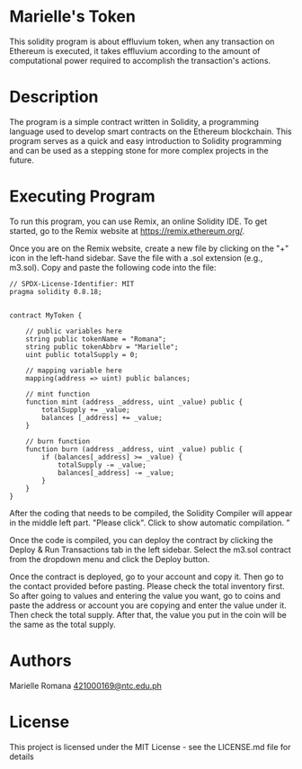 # Marielle's Token 

This solidity program is about effluvium token, when any transaction on Ethereum is executed, it takes effluvium according to the amount of computational power required to accomplish the transaction's actions.

# Description
The program is a simple contract written in Solidity, a programming language used to develop smart contracts on the Ethereum blockchain. This program serves as a quick and easy introduction to Solidity programming and can be used as a stepping stone for more complex projects in the future. 

# Executing Program
To run this program, you can use Remix, an online Solidity IDE. To get started, go to the Remix website at https://remix.ethereum.org/.

Once you are on the Remix website, create a new file by clicking on the "+" icon in the left-hand sidebar. Save the file with a .sol extension (e.g., m3.sol). Copy and paste the following code into the file:


```Solidity
// SPDX-License-Identifier: MIT
pragma solidity 0.8.18;


contract MyToken {

    // public variables here
    string public tokenName = "Romana";
    string public tokenAbbrv = "Marielle";
    uint public totalSupply = 0;

    // mapping variable here
    mapping(address => uint) public balances;

    // mint function
    function mint (address _address, uint _value) public {
        totalSupply += _value;
        balances [_address] += _value;
    }

    // burn function
    function burn (address _address, uint _value) public {
        if (balances[_address] >= _value) {
            totalSupply -= _value;
            balances[_address] -= _value;
        }
    }
}

```
After the coding that needs to be compiled, the Solidity Compiler will appear in the middle left part. "Please click". Click to show automatic compilation. ”

Once the code is compiled, you can deploy the contract by clicking the Deploy & Run Transactions tab in the left sidebar. Select the m3.sol contract from the dropdown menu and click the Deploy button.

Once the contract is deployed, go to your account and copy it. Then go to the contact provided before pasting. Please check the total inventory first. So after going to values ​​and entering the value you want, go to coins and paste the address or account you are copying and enter the value under it. Then check the total supply. After that, the value you put in the coin will be the same as the total supply.

# Authors
Marielle Romana 421000169@ntc.edu.ph

# License
This project is licensed under the MIT License - see the LICENSE.md file for details
